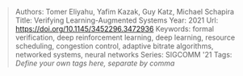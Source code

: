 > Authors: Tomer Eliyahu, Yafim Kazak, Guy Katz, Michael Schapira
> Title: Verifying Learning-Augmented Systems
> Year: 2021
> Url: https://doi.org/10.1145/3452296.3472936
> Keywords: formal verification, deep reinforcement learning, deep learning, resource scheduling, congestion control, adaptive bitrate algorithms, networked systems, neural networks
> Series: SIGCOMM '21
> Tags: *Define your own tags here, separate by comma*